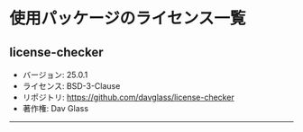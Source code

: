 # 使用パッケージのライセンス一覧

## license-checker
- バージョン: 25.0.1
- ライセンス: BSD-3-Clause
- リポジトリ: https://github.com/davglass/license-checker
- 著作権: Dav Glass

---
